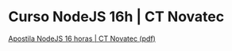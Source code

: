 # Curso NodeJS 16h | CT Novatec

[Apostila NodeJS 16 horas | CT Novatec (pdf)](https://github.com/wbruno/curso-nodejs-16h-novatec/blob/master/ApostilaNodeJS-16horas-CTNovatec.pdf)
